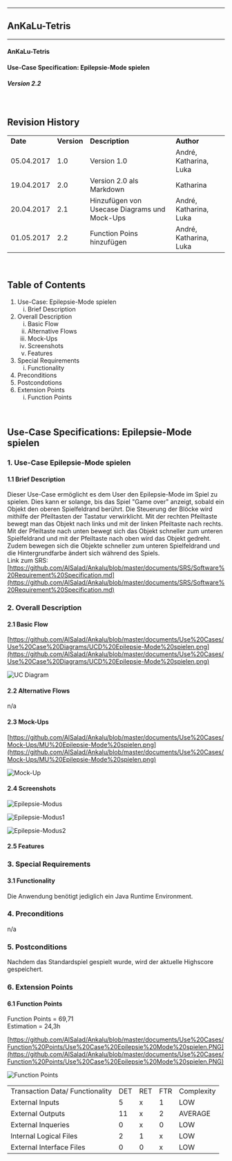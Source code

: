 
----------
##  AnKaLu-Tetris  ##
----------

####  AnKaLu-Tetris  ###

####  Use-Case Specification: Epilepsie-Mode spielen  ###

#####  Version 2.2  #####

</br>

##  Revision History  ##

<table> 
<tr><td><b>Date</b></td><td><b>Version</b></td><td><b>Description</b></td><td><b>Author</b></td></tr>
<tr><td>05.04.2017</td><td>1.0</td><td>Version 1.0</td><td>André, Katharina, Luka</td></tr>
<tr><td>19.04.2017</td><td>2.0</td><td>Version 2.0 als Markdown</td><td>Katharina</td></tr>
<tr><td>20.04.2017</td><td>2.1</td><td>Hinzufügen von Usecase Diagrams und Mock-Ups</td><td>André, Katharina, Luka</td></tr>
<tr><td>01.05.2017</td><td>2.2</td><td>Function Poins hinzufügen</td><td>André, Katharina, Luka</td></tr>
</table>
</br>

##  Table of Contents  ##

<ol>
<li>Use-Case: Epilepsie-Mode spielen 
<ol type = i>
<li>Brief Description</li>
</ol>
<li> Overall Description
<ol type = i>
<li>Basic Flow</li>
<li>Alternative Flows</li>
<li>Mock-Ups</li>
<li>Screenshots</li>
<li>Features</li>
</ol>
<li>Special Requirements
<ol type = i>
<li>Functionality</li>
</ol>
<li>Preconditions</li>
<li>Postcondotions</li>
<li>Extension Points
<ol type = i>
<li>Function Points</li>
</ol>
</ol>
</br>

##  Use-Case Specifications: Epilepsie-Mode spielen  ##

###  1. Use-Case Epilepsie-Mode spielen  ###

####  1.1 Brief Description  ####

Dieser Use-Case ermöglicht es dem User den Epilepsie-Mode im Spiel zu spielen. Dies kann er solange, bis das Spiel "Game over" anzeigt, sobald ein Objekt den oberen Spielfeldrand berührt. Die Steuerung der Blöcke wird mithilfe der Pfeiltasten der Tastatur verwirklicht. Mit der rechten Pfeiltaste bewegt man das Objekt nach links und mit der linken Pfeiltaste nach rechts. Mit der Pfeiltaste nach unten bewegt sich das Objekt schneller zum unteren Spielfeldrand und mit der Pfeiltaste nach oben wird das Objekt gedreht. Zudem bewegen sich die Objekte schneller zum unteren Spielfeldrand und die Hintergrundfarbe ändert sich während des Spiels. </br>
Link zum SRS: [https://github.com/AlSalad/Ankalu/blob/master/documents/SRS/Software%20Requirement%20Specification.md](https://github.com/AlSalad/Ankalu/blob/master/documents/SRS/Software%20Requirement%20Specification.md)

###  2. Overall Description  ###

####  2.1 Basic Flow  ####

[https://github.com/AlSalad/Ankalu/blob/master/documents/Use%20Cases/Use%20Case%20Diagrams/UCD%20Epilepsie-Mode%20spielen.png](https://github.com/AlSalad/Ankalu/blob/master/documents/Use%20Cases/Use%20Case%20Diagrams/UCD%20Epilepsie-Mode%20spielen.png)

![UC Diagram](https://github.com/AlSalad/Ankalu/blob/master/documents/Use%20Cases/Use%20Case%20Diagrams/UCD%20Epilepsie-Mode%20spielen.png "UC Diagram")

####  2.2 Alternative Flows  ####

n/a

####  2.3 Mock-Ups  ####

[https://github.com/AlSalad/Ankalu/blob/master/documents/Use%20Cases/Mock-Ups/MU%20Epilepsie-Mode%20spielen.png](https://github.com/AlSalad/Ankalu/blob/master/documents/Use%20Cases/Mock-Ups/MU%20Epilepsie-Mode%20spielen.png)

![Mock-Up](https://github.com/AlSalad/Ankalu/blob/master/documents/Use%20Cases/Mock-Ups/MU%20Epilepsie-Mode%20spielen.png "Mock-Up")

####  2.4 Screenshots  ####

![Epilepsie-Modus](https://github.com/AlSalad/Ankalu/blob/master/documents/Use%20Cases/Screenshots/Epilepsie%20Mode%201.JPG "Epilepsie-Modus")

![Epilepsie-Modus1](https://github.com/AlSalad/Ankalu/blob/master/documents/Use%20Cases/Screenshots/Epilepsie%20Mode%202.JPG "Epilepsie-Modus1")

![Epilepsie-Modus2](https://github.com/AlSalad/Ankalu/blob/master/documents/Use%20Cases/Screenshots/Epilepsie%20Mode%203.JPG "Epilepsie-Modus2")

####  2.5 Features  ####

###  3. Special Requirements  ###

####  3.1 Functionality  ####

Die Anwendung benötigt jediglich ein Java Runtime Environment.

###  4. Preconditions  ###

n/a

###  5. Postconditions  ###

Nachdem das Standardspiel gespielt wurde, wird der aktuelle Highscore gespeichert.

###  6. Extension Points  ###

####  6.1 Function Points  ####

Function Points = 69,71 <br>
Estimation = 24,3h <br>

[https://github.com/AlSalad/Ankalu/blob/master/documents/Use%20Cases/Function%20Points/Use%20Case%20Epilepsie%20Mode%20spielen.PNG](https://github.com/AlSalad/Ankalu/blob/master/documents/Use%20Cases/Function%20Points/Use%20Case%20Epilepsie%20Mode%20spielen.PNG)

![Function Points](https://github.com/AlSalad/Ankalu/blob/master/documents/Use%20Cases/Function%20Points/Use%20Case%20Epilepsie%20Mode%20spielen.PNG "Function Points")

<table>
<tr><td>Transaction Data/ Functionality</td><td>DET</td><td>RET</td><td>FTR</td><td>Complexity</td></tr>
<tr><td>External Inputs</td><td>5</td><td>x</td><td>1</td><td>LOW</td></tr>
<tr><td>External Outputs</td><td>11</td><td>x</td><td>2</td><td>AVERAGE</td></tr>
<tr><td>External Inqueries</td><td>0</td><td>x</td><td>0</td><td>LOW</td></tr>
<tr><td>Internal Logical Files</td><td>2</td><td>1</td><td>x</td><td>LOW</td></tr>
<tr><td>External Interface Files</td><td>0</td><td>0</td><td>x</td><td>LOW</td></tr>
</table>
